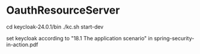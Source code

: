 # OauthResourceServer
cd keycloak-24.0.1/bin
./kc.sh  start-dev

set keycloak according to "18.1 The application scenario" in spring-security-in-action.pdf
